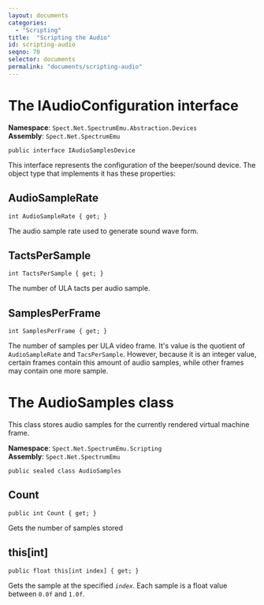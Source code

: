 ```yaml
---
layout: documents
categories: 
  - "Scripting"
title:  "Scripting the Audio"
id: scripting-audio
seqno: 70
selector: documents
permalink: "documents/scripting-audio"
---
```


# The IAudioConfiguration interface

__Namespace__: `Spect.Net.SpectrumEmu.Abstraction.Devices`  
__Assembly__: `Spect.Net.SpectrumEmu`

```
public interface IAudioSamplesDevice
```

This interface represents the configuration of the beeper/sound device. The object type that implements
it has these properties:

## AudioSampleRate

```
int AudioSampleRate { get; }
```

The audio sample rate used to generate sound wave form.

## TactsPerSample

```
int TactsPerSample { get; }
```

The number of ULA tacts per audio sample.

## SamplesPerFrame

```
int SamplesPerFrame { get; }
```

The number of samples per ULA video frame. It's value is the quotient of `AudioSampleRate`
and `TacsPerSample`. However, because it is an integer value, certain frames contain this 
amount of audio samples, while other frames may contain one more sample.

# The AudioSamples class

This class stores audio samples for the currently rendered virtual machine frame.

__Namespace__: `Spect.Net.SpectrumEmu.Scripting`  
__Assembly__: `Spect.Net.SpectrumEmu`

```
public sealed class AudioSamples
```

## Count

```
public int Count { get; }
```

Gets the number of samples stored

## this[int]

```
public float this[int index] { get; }
```

Gets the sample at the specified _`index`_. Each sample is a float value between `0.0f` and `1.0f`.